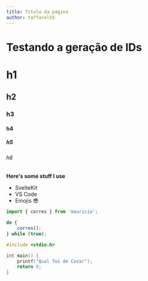 ```yaml
---
title: Título da página
author: taffarel55
---
```


# Testando a geração de IDs

# h1

## h2

### h3

#### h4

##### h5 

###### h6

**Here's some stuff I use**

- SvelteKit
- VS Code
- Emojis 😎

```js
import { corres } from 'mauricio';

do {
	corres();
} while (true);
```

```c
#include <stdio.h>

int main() {
    printf("Qual foi de Cezar");
    return 0;
}
```
